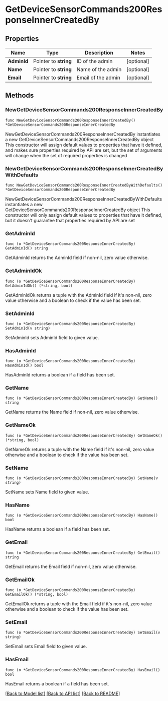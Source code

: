 # GetDeviceSensorCommands200ResponseInnerCreatedBy

## Properties

Name | Type | Description | Notes
------------ | ------------- | ------------- | -------------
**AdminId** | Pointer to **string** | ID of the admin | [optional] 
**Name** | Pointer to **string** | Name of the admin | [optional] 
**Email** | Pointer to **string** | Email of the admin | [optional] 

## Methods

### NewGetDeviceSensorCommands200ResponseInnerCreatedBy

`func NewGetDeviceSensorCommands200ResponseInnerCreatedBy() *GetDeviceSensorCommands200ResponseInnerCreatedBy`

NewGetDeviceSensorCommands200ResponseInnerCreatedBy instantiates a new GetDeviceSensorCommands200ResponseInnerCreatedBy object
This constructor will assign default values to properties that have it defined,
and makes sure properties required by API are set, but the set of arguments
will change when the set of required properties is changed

### NewGetDeviceSensorCommands200ResponseInnerCreatedByWithDefaults

`func NewGetDeviceSensorCommands200ResponseInnerCreatedByWithDefaults() *GetDeviceSensorCommands200ResponseInnerCreatedBy`

NewGetDeviceSensorCommands200ResponseInnerCreatedByWithDefaults instantiates a new GetDeviceSensorCommands200ResponseInnerCreatedBy object
This constructor will only assign default values to properties that have it defined,
but it doesn't guarantee that properties required by API are set

### GetAdminId

`func (o *GetDeviceSensorCommands200ResponseInnerCreatedBy) GetAdminId() string`

GetAdminId returns the AdminId field if non-nil, zero value otherwise.

### GetAdminIdOk

`func (o *GetDeviceSensorCommands200ResponseInnerCreatedBy) GetAdminIdOk() (*string, bool)`

GetAdminIdOk returns a tuple with the AdminId field if it's non-nil, zero value otherwise
and a boolean to check if the value has been set.

### SetAdminId

`func (o *GetDeviceSensorCommands200ResponseInnerCreatedBy) SetAdminId(v string)`

SetAdminId sets AdminId field to given value.

### HasAdminId

`func (o *GetDeviceSensorCommands200ResponseInnerCreatedBy) HasAdminId() bool`

HasAdminId returns a boolean if a field has been set.

### GetName

`func (o *GetDeviceSensorCommands200ResponseInnerCreatedBy) GetName() string`

GetName returns the Name field if non-nil, zero value otherwise.

### GetNameOk

`func (o *GetDeviceSensorCommands200ResponseInnerCreatedBy) GetNameOk() (*string, bool)`

GetNameOk returns a tuple with the Name field if it's non-nil, zero value otherwise
and a boolean to check if the value has been set.

### SetName

`func (o *GetDeviceSensorCommands200ResponseInnerCreatedBy) SetName(v string)`

SetName sets Name field to given value.

### HasName

`func (o *GetDeviceSensorCommands200ResponseInnerCreatedBy) HasName() bool`

HasName returns a boolean if a field has been set.

### GetEmail

`func (o *GetDeviceSensorCommands200ResponseInnerCreatedBy) GetEmail() string`

GetEmail returns the Email field if non-nil, zero value otherwise.

### GetEmailOk

`func (o *GetDeviceSensorCommands200ResponseInnerCreatedBy) GetEmailOk() (*string, bool)`

GetEmailOk returns a tuple with the Email field if it's non-nil, zero value otherwise
and a boolean to check if the value has been set.

### SetEmail

`func (o *GetDeviceSensorCommands200ResponseInnerCreatedBy) SetEmail(v string)`

SetEmail sets Email field to given value.

### HasEmail

`func (o *GetDeviceSensorCommands200ResponseInnerCreatedBy) HasEmail() bool`

HasEmail returns a boolean if a field has been set.


[[Back to Model list]](../README.md#documentation-for-models) [[Back to API list]](../README.md#documentation-for-api-endpoints) [[Back to README]](../README.md)


